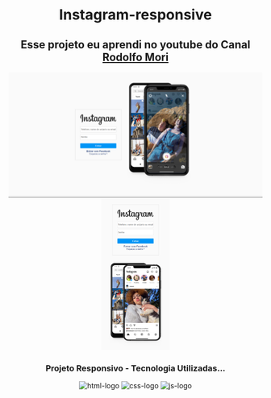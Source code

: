 <h1 align="center" >Instagram-responsive</h1>

<h2 align="center"> Esse projeto eu aprendi no youtube do Canal <a href="https://www.youtube.com/c/RodolfoMori">Rodolfo Mori </a></h2>

<section align="center">
  <img src="https://github.com/Griuzaki/Instagram-responsive/blob/master/asset/Desktop.png?raw=true" alt="logo-desktop" width="700"/>
  <img src="https://github.com/Griuzaki/Instagram-responsive/blob/master/asset/Mobile.png?raw=true"  alt="logo-Mobile"   height="300"/>

  <h3 align="center" >Projeto Responsivo - Tecnologia Utilizadas...</h3> 

<section align="center" padding="30px">
  
  <img height="35px" width="100px" src="https://img.shields.io/badge/HTML5-E34F26?style=for-the-badge&logo=html5&logoColor=white" alt="html-logo"/>
  <img width="100px" src="https://img.shields.io/badge/CSS3-1572B6?style=for-the-badge&logo=css3&logoColor=white" alt="css-logo"/>
  <img height="37px" src="https://img.shields.io/badge/JavaScript-F7DF1E?style=for-the-badge&logo=javascript&logoColor=black" alt="js-logo">
</section>
